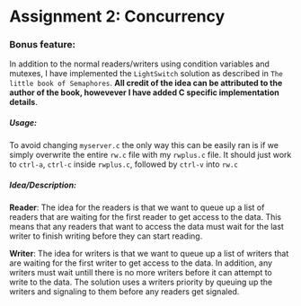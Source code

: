 # Assignment 2: Concurrency

### Bonus feature:
In addition to the normal readers/writers using condition variables and mutexes, I have implemented the `LightSwitch` solution as described in `The little book of Semaphores`. 
__All credit of the idea can be attributed to the author of the book, howevever I have added C specific implementation details__.

##### Usage:
To avoid changing `myserver.c` the only way this can be easily ran is if we simply overwrite the entire `rw.c` file with my `rwplus.c` file. It should just work to `ctrl-a`, `ctrl-c` inside `rwplus.c`, followed by `ctrl-v` into `rw.c`

##### Idea/Description:

__Reader__: The idea for the readers is that we want to queue up a list of readers that are waiting for the first reader to get access to the data. This means that any readers that want to access the data must wait for the last writer to finish writing before they can start reading.

__Writer__: The idea for writers is that we want to queue up a list of writers that are waiting for the first writer to get access to the data. In addition, any writers must wait untill there is no more writers before it can attempt to write to the data. The solution uses a writers priority by queuing up the writers and signaling to them before any readers get signaled.